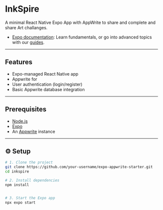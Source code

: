 # InkSpire

A minimal React Native Expo App with AppWrite to share and complete and share Art challanges.


- [Expo documentation](https://docs.expo.dev/): Learn fundamentals, or go into advanced topics with our [guides](https://docs.expo.dev/guides).
---

## Features

- Expo-managed React Native app
- Appwrite for
- User authentication (login/register)
- Basic Appwrite database integration

---

##  Prerequisites

- [Node.js](https://nodejs.org/)
- [Expo](https://docs.expo.dev/get-started/installation/)
- An [Appwrite](https://appwrite.io/) instance 

---

## ⚙️ Setup

```bash
# 1. Clone the project
git clone https://github.com/your-username/expo-appwrite-starter.git
cd inkspire

# 2. Install dependencies
npm install


# 3. Start the Expo app
npx expo start
